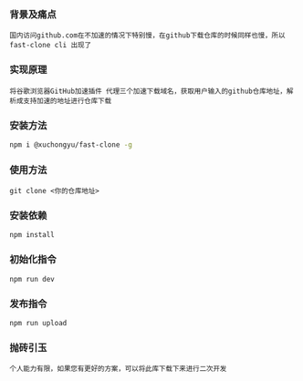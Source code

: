 ### 背景及痛点

    国内访问github.com在不加速的情况下特别慢，在github下载仓库的时候同样也慢，所以fast-clone cli 出现了

### 实现原理

    将谷歌浏览器GitHub加速插件 代理三个加速下载域名，获取用户输入的github仓库地址，解析成支持加速的地址进行仓库下载

### 安装方法

```bash
npm i @xuchongyu/fast-clone -g
```

### 使用方法

```shell
git clone <你的仓库地址>
```

### 安装依赖

```shell
npm install
```

### 初始化指令

```shell
npm run dev
```

### 发布指令

```shell
npm run upload
```

### 抛砖引玉

    个人能力有限，如果您有更好的方案，可以将此库下载下来进行二次开发
